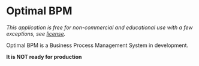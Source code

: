 Optimal BPM
========

*This application is free for non-commercial and educational use with a few exceptions, see [license](./LICENSE.md).*

Optimal BPM is a Business Process Management System in development.

**It is NOT ready for production**